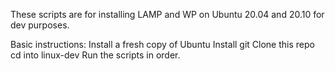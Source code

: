These scripts are for installing LAMP and WP on Ubuntu 20.04 and 20.10 for dev purposes.

Basic instructions:
Install a fresh copy of Ubuntu
Install git
Clone this repo
cd into linux-dev
Run the scripts in order.
